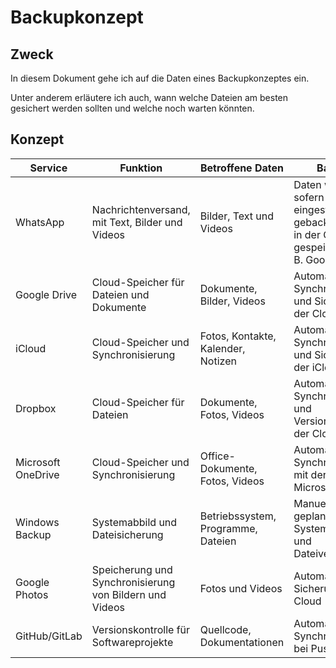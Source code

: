 # Backupkonzept

## Zweck
In diesem Dokument gehe ich auf die Daten eines Backupkonzeptes ein.

Unter anderem erläutere ich auch, wann welche Dateien am besten gesichert werden sollten und welche noch warten könnten.

## Konzept
| Service        | Funktion                              | Betroffene Daten                | Backup                                     | Wiederherstellung                                      | Häufigkeit |
|----------------|---------------------------------------|----------------------------------|--------------------------------------------|--------------------------------------------------------|-----|
| WhatsApp       | Nachrichtenversand, mit Text, Bilder und Videos | Bilder, Text und Videos          | Daten werden, sofern eingestellt, lokal gebackupt oder in der Cloud gespeichert (z. B. Google Drive) | Bei Neuinstallation der Applikation, können die Daten zurückgeholt werden | Automatisch, in der Regel 1x die Woche |
| Google Drive   | Cloud-Speicher für Dateien und Dokumente | Dokumente, Bilder, Videos        | Automatische Synchronisierung und Sicherung in der Cloud | Zugriff über jeden angemeldeten Google-Account         | 1x Woche |
| iCloud         | Cloud-Speicher und Synchronisierung   | Fotos, Kontakte, Kalender, Notizen | Automatische Synchronisierung und Sicherung in der iCloud | Über Apple-ID und Wiederherstellungstool verfügbar     | 1x Woche |
| Dropbox        | Cloud-Speicher für Dateien            | Dokumente, Fotos, Videos         | Automatische Synchronisierung und Versionierung in der Cloud | Zugriff über Webinterface oder lokale App              | 1x Woche |
| Microsoft OneDrive | Cloud-Speicher und Synchronisierung | Office-Dokumente, Fotos, Videos   | Automatische Synchronisierung mit der Microsoft-Cloud   | Daten können direkt über den Microsoft-Account wiederhergestellt werden | 1 x Woche |
| Windows Backup | Systemabbild und Dateisicherung       | Betriebssystem, Programme, Dateien | Manuelles oder geplantes Systemabbild und Dateiversionen | Wiederherstellung über Windows-Wiederherstellungsoptionen | 6-12 Monate |
| Google Photos  | Speicherung und Synchronisierung von Bildern und Videos | Fotos und Videos                 | Automatische Sicherung in der Cloud                    | Zugriff über Google-Account, Wiederherstellung über App oder Browser | 1x Woche |
| GitHub/GitLab  | Versionskontrolle für Softwareprojekte | Quellcode, Dokumentationen       | Automatische Synchronisierung bei Pushes               | Klonen des Repositories, Zugriff über Account          | 1-3 Tage |
